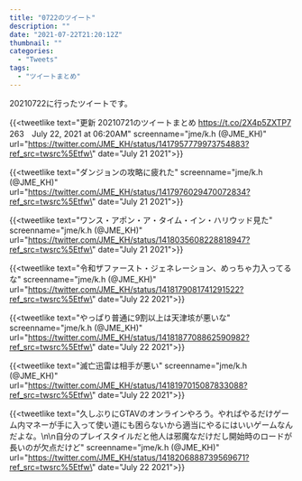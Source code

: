 ```yaml
---
title: "0722のツイート"
description: ""
date: "2021-07-22T21:20:12Z"
thumbnail: ""
categories:
  - "Tweets"
tags:
  - "ツイートまとめ"
---
```

20210722に行ったツイートです。
<!--more-->
{{<tweetlike text=\"更新 20210721のツイートまとめ https://t.co/2X4p5ZXTP7 263　July 22, 2021 at 06:20AM\" screenname=\"jme/k.h (@JME_KH)\" url=\"https://twitter.com/JME_KH/status/1417957779973754883?ref_src=twsrc%5Etfw\" date=\"July 21 2021\">}}

{{<tweetlike text=\"ダンジョンの攻略に疲れた\" screenname=\"jme/k.h (@JME_KH)\" url=\"https://twitter.com/JME_KH/status/1417976029470072834?ref_src=twsrc%5Etfw\" date=\"July 21 2021\">}}

{{<tweetlike text=\"ワンス・アポン・ア・タイム・イン・ハリウッド見た\" screenname=\"jme/k.h (@JME_KH)\" url=\"https://twitter.com/JME_KH/status/1418035608228818947?ref_src=twsrc%5Etfw\" date=\"July 21 2021\">}}

{{<tweetlike text=\"令和ザファースト・ジェネレーション、めっちゃ力入ってるな\" screenname=\"jme/k.h (@JME_KH)\" url=\"https://twitter.com/JME_KH/status/1418179081741291522?ref_src=twsrc%5Etfw\" date=\"July 22 2021\">}}

{{<tweetlike text=\"やっぱり普通に9割以上は天津垓が悪いな\" screenname=\"jme/k.h (@JME_KH)\" url=\"https://twitter.com/JME_KH/status/1418187708862590982?ref_src=twsrc%5Etfw\" date=\"July 22 2021\">}}

{{<tweetlike text=\"滅亡迅雷は相手が悪い\" screenname=\"jme/k.h (@JME_KH)\" url=\"https://twitter.com/JME_KH/status/1418197015087833088?ref_src=twsrc%5Etfw\" date=\"July 22 2021\">}}

{{<tweetlike text=\"久しぶりにGTAVのオンラインやろう。やればやるだけゲーム内マネーが手に入って使い道にも困らないから適当にやるにはいいゲームなんだよな。\n\n自分のプレイスタイルだと他人は邪魔なだけだし開始時のロードが長いのが欠点だけど\" screenname=\"jme/k.h (@JME_KH)\" url=\"https://twitter.com/JME_KH/status/1418206888739569671?ref_src=twsrc%5Etfw\" date=\"July 22 2021\">}}

